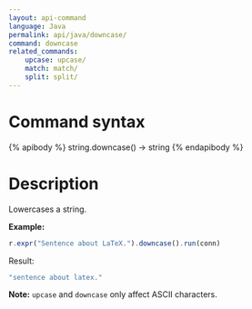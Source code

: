 ```yaml
---
layout: api-command
language: Java
permalink: api/java/downcase/
command: downcase
related_commands:
    upcase: upcase/
    match: match/
    split: split/
---
```


# Command syntax #

{% apibody %}
string.downcase() &rarr; string
{% endapibody %}

# Description #

Lowercases a string.

__Example:__

```js
r.expr("Sentence about LaTeX.").downcase().run(conn)
```

Result:

```js
"sentence about latex."
```

__Note:__ `upcase` and `downcase` only affect ASCII characters.
